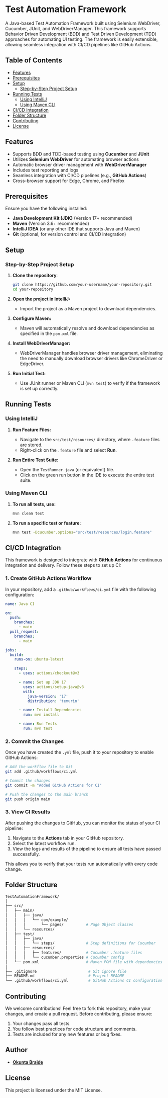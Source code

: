 # Test Automation Framework

A Java-based Test Automation Framework built using Selenium WebDriver, Cucumber, JUnit, and WebDriverManager. This framework supports Behavior Driven Development (BDD) and Test Driven Development (TDD) approaches for automating UI testing. The framework is easily extensible, allowing seamless integration with CI/CD pipelines like GitHub Actions.

## Table of Contents

- [Features](#features)
- [Prerequisites](#prerequisites)
- [Setup](#setup)
  - [Step-by-Step Project Setup](#step-by-step-project-setup)
- [Running Tests](#running-tests)
  - [Using IntelliJ](#using-intellij)
  - [Using Maven CLI](#using-maven-cli)
- [CI/CD Integration](#cicd-integration)
- [Folder Structure](#folder-structure)
- [Contributing](#contributing)
- [License](#license)

## Features

- Supports BDD and TDD-based testing using **Cucumber** and **JUnit**
- Utilizes **Selenium WebDriver** for automating browser actions
- Automatic browser driver management with **WebDriverManager**
- Includes test reporting and logs
- Seamless integration with CI/CD pipelines (e.g., **GitHub Actions**)
- Cross-browser support for Edge, Chrome, and Firefox

## Prerequisites

Ensure you have the following installed:

- **Java Development Kit (JDK)** (Version 17+ recommended)
- **Maven** (Version 3.6+ recommended)
- **IntelliJ IDEA** (or any other IDE that supports Java and Maven)
- **Git** (optional, for version control and CI/CD integration)
  
## Setup

### Step-by-Step Project Setup

1. **Clone the repository**:
   ```bash
   git clone https://github.com/your-username/your-repository.git
   cd your-repository

2. **Open the project in IntelliJ:**
   - Import the project as a Maven project to download dependencies.

3. **Configure Maven:**
   - Maven will automatically resolve and download dependencies as specified in the `pom.xml` file.

4. **Install WebDriverManager:**
   - WebDriverManager handles browser driver management, eliminating the need to manually download browser drivers like ChromeDriver or EdgeDriver.

5. **Run Initial Test:**
   - Use JUnit runner or Maven CLI (`mvn test`) to verify if the framework is set up correctly.

## Running Tests

### Using IntelliJ

1. **Run Feature Files:**
   - Navigate to the `src/test/resources/` directory, where `.feature` files are stored.
   - Right-click on the `.feature` file and select **Run**.

2. **Run Entire Test Suite:**
   - Open the `TestRunner.java` (or equivalent) file.
   - Click on the green run button in the IDE to execute the entire test suite.

### Using Maven CLI

1. **To run all tests, use:**
   ```bash
   mvn clean test

2. **To run a specific test or feature:**
   ```bash
   mvn test -Dcucumber.options="src/test/resources/login.feature"

## CI/CD Integration

This framework is designed to integrate with **GitHub Actions** for continuous integration and delivery. Follow these steps to set up CI:

### 1. Create GitHub Actions Workflow

In your repository, add a `.github/workflows/ci.yml` file with the following configuration:

```yaml
name: Java CI

on:
  push:
    branches:
      - main
  pull_request:
    branches:
      - main

jobs:
  build:
    runs-on: ubuntu-latest

    steps:
      - uses: actions/checkout@v3

      - name: Set up JDK 17
        uses: actions/setup-java@v3
        with:
          java-version: '17'
          distribution: 'temurin'

      - name: Install Dependencies
        run: mvn install

      - name: Run Tests
        run: mvn test
```

### 2. Commit the Changes

Once you have created the `.yml` file, push it to your repository to enable GitHub Actions:

```bash
# Add the workflow file to Git
git add .github/workflows/ci.yml

# Commit the changes
git commit -m "Added GitHub Actions for CI"

# Push the changes to the main branch
git push origin main
```

### 3. View CI Results

After pushing the changes to GitHub, you can monitor the status of your CI pipeline:

1. Navigate to the **Actions** tab in your GitHub repository.
2. Select the latest workflow run.
3. View the logs and results of the pipeline to ensure all tests have passed successfully.

This allows you to verify that your tests run automatically with every code change.

## Folder Structure

```bash
TestAutomationFramework/
│
├── src/
│   ├── main/
│   │   ├── java/
│   │   │   └── com/example/
│   │   │       └── pages/          # Page Object classes
│   │   └── resources/
│   ├── test/
│   │   ├── java/
│   │   │   └── steps/              # Step definitions for Cucumber
│   │   ├── resources/
│   │   │   ├── features/           # Cucumber .feature files
│   │   │   └── cucumber.properties # Cucumber config
│   └── pom.xml                     # Maven POM file with dependencies
│
├── .gitignore                       # Git ignore file
├── README.md                        # Project README
└── .github/workflows/ci.yml         # GitHub Actions CI configuration
```

## Contributing

We welcome contributions! Feel free to fork this repository, make your changes, and create a pull request. Before contributing, please ensure:

1. Your changes pass all tests.
2. You follow best practices for code structure and comments.
3. Tests are included for any new features or bug fixes.

## Author

- [**Okunta Braide**](https://github.com/maaxxxx22)  

## License

This project is licensed under the MIT License.








